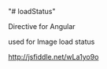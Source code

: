 "# loadStatus" 

Directive for Angular 

used for Image load status 



http://jsfiddle.net/wLa1yo9o
